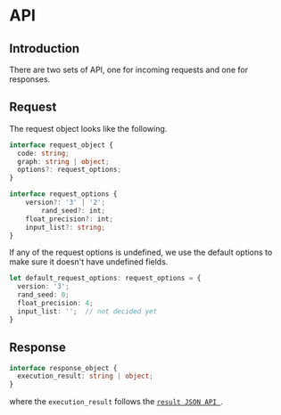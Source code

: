# API

## Introduction 

There are two sets of API, one for incoming requests and one for responses. 

## Request

The request object looks like the following. 

```typescript
interface request_object {
  code: string;
  graph: string | object;
  options?: request_options;
}

interface request_options {
    version?: '3' | '2';
		rand_seed?: int;
  	float_precision?: int;
  	input_list?: string;
}

```

If any of the request options is undefined, we use the default options to make sure it doesn't have undefined fields.

```typescript
let default_request_options: request_options = {
  version: '3';
  rand_seed: 0;
  float_precision: 4;
  input_list: '';  // not decided yet 
}
```

## Response

```typescript
interface response_object {
  execution_result: string | object; 
}
```

where the `execution_result` follows the [`result JSON API `](/RFCs/backend/database/tutorial_related_tables/execution_result/result_json_api.md). 
